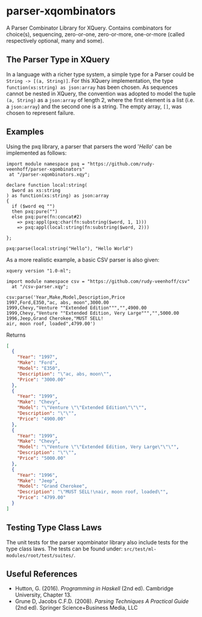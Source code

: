 # parser-xqombinators
A Parser Combinator Library for XQuery. Contains combinators for choice(s),
sequencing, zero-or-one, zero-or-more, one-or-more (called respectively optional, many and some).

## The Parser Type in XQuery
In a language with a richer type system, a simple type for a Parser
could be `String -> [(a, String)]`. For this XQuery
implementation, the type `function(xs:string) as json:array` has been chosen.
As sequences cannot be nested in XQuery, the convention was adopted to model
the tuple `(a, String)` as a `json:array` of length 2, where the first element
is a list (i.e. a `json:array`) and the second one is a string.
The empty array, `[]`, was chosen to represent failure.

## Examples
Using the pxq library, a parser that parsers the word '_Hello_' can be implemented as follows:
```xquery
import module namespace pxq = "https://github.com/rudy-veenhoff/parser-xqombinators"
 at "/parser-xqombinators.xqy";

declare function local:string(
  $word as xs:string
) as function(xs:string) as json:array
{
  if ($word eq "")
  then pxq:pure("")
  else pxq:pure(fn:concat#2)
    => pxq:appl(pxq:char(fn:substring($word, 1, 1)))
    => pxq:appl(local:string(fn:substring($word, 2)))

};

pxq:parse(local:string("Hello"), "Hello World")
```

As a more realistic example, a basic CSV parser is also given:
```xquery
xquery version "1.0-ml";

import module namespace csv = "https://github.com/rudy-veenhoff/csv"
  at "/csv-parser.xqy";

csv:parse('Year,Make,Model,Description,Price
1997,Ford,E350,"ac, abs, moon",3000.00
1999,Chevy,"Venture ""Extended Edition""","",4900.00
1999,Chevy,"Venture ""Extended Edition, Very Large""","",5000.00
1996,Jeep,Grand Cherokee,"MUST SELL!
air, moon roof, loaded",4799.00')
```
Returns
```json
[
  {
    "Year": "1997",
    "Make": "Ford",
    "Model": "E350",
    "Description": "\"ac, abs, moon\"",
    "Price": "3000.00"
  },
  {
    "Year": "1999",
    "Make": "Chevy",
    "Model": "\"Venture \"\"Extended Edition\"\"\"",
    "Description": "\"\"",
    "Price": "4900.00"
  },
  {
    "Year": "1999",
    "Make": "Chevy",
    "Model": "\"Venture \"\"Extended Edition, Very Large\"\"\"",
    "Description": "\"\"",
    "Price": "5000.00"
  },
  {
    "Year": "1996",
    "Make": "Jeep",
    "Model": "Grand Cherokee",
    "Description": "\"MUST SELL!\nair, moon roof, loaded\"",
    "Price": "4799.00"
  }
]
```

## Testing Type Class Laws
The unit tests for the parser xqombinator library also include tests for 
the type class laws. The tests can be found under: `src/test/ml-modules/root/test/suites/`.

## Useful References
- Hutton, G. (2016). _Programming in Haskell_ (2nd ed). Cambridge University, Chapter 13.
- Grune D, Jacobs C.F.D. (2008). _Parsing Techniques A Practical Guide_ (2nd ed). Springer Science+Business Media, LLC